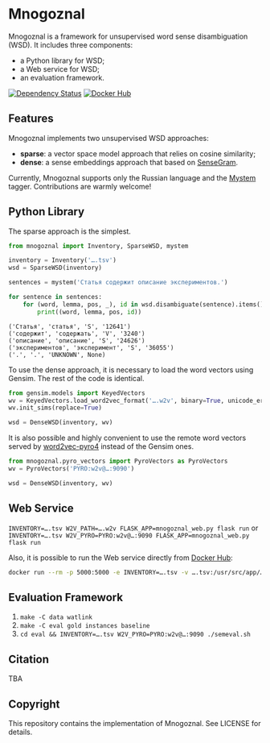 # Mnogoznal

Mnogoznal is a framework for unsupervised word sense disambiguation (WSD). It includes three components:

* a Python library for WSD;
* a Web service for WSD;
* an evaluation framework.

[![Dependency Status][gemnasium_badge]][gemnasium_link] [![Docker Hub][docker_badge]][docker_link]

[gemnasium_badge]: https://gemnasium.com/nlpub/mnogoznal.svg
[gemnasium_link]: https://gemnasium.com/nlpub/mnogoznal
[docker_badge]: https://img.shields.io/docker/pulls/nlpub/mnogoznal.svg
[docker_link]: https://hub.docker.com/r/nlpub/mnogoznal/

## Features

Mnogoznal implements two unsupervised WSD approaches:

* **sparse**: a vector space model approach that relies on cosine similarity;
* **dense**: a sense embeddings approach that based on [SenseGram](https://github.com/tudarmstadt-lt/sensegram).

Currently, Mnogoznal supports only the Russian language and the [Mystem](https://nlpub.ru/Mystem) tagger. Contributions are warmly welcome!

## Python Library

The sparse approach is the simplest.

```python
from mnogoznal import Inventory, SparseWSD, mystem

inventory = Inventory('….tsv')
wsd = SparseWSD(inventory)

sentences = mystem('Статья содержит описание экспериментов.')

for sentence in sentences:
    for (word, lemma, pos, _), id in wsd.disambiguate(sentence).items():
        print((word, lemma, pos, id))
```
```
('Статья', 'статья', 'S', '12641')
('содержит', 'содержать', 'V', '3240')
('описание', 'описание', 'S', '24626')
('экспериментов', 'эксперимент', 'S', '36055')
('.', '.', 'UNKNOWN', None)
```

To use the dense approach, it is necessary to load the word vectors using Gensim. The rest of the code is identical.

```python
from gensim.models import KeyedVectors
wv = KeyedVectors.load_word2vec_format('….w2v', binary=True, unicode_errors='ignore')
wv.init_sims(replace=True)

wsd = DenseWSD(inventory, wv)
```

It is also possible and highly convenient to use the remote word vectors served by [word2vec-pyro4](https://github.com/nlpub/word2vec-pyro4) instead of the Gensim ones.

```python
from mnogoznal.pyro_vectors import PyroVectors as PyroVectors
wv = PyroVectors('PYRO:w2v@…:9090')

wsd = DenseWSD(inventory, wv)
```

## Web Service

`INVENTORY=….tsv W2V_PATH=….w2v FLASK_APP=mnogoznal_web.py flask run` or `INVENTORY=….tsv W2V_PYRO=PYRO:w2v@…:9090 FLASK_APP=mnogoznal_web.py flask run`

Also, it is possible to run the Web service directly from [Docker Hub](https://hub.docker.com/r/nlpub/mnogoznal/):

```bash
docker run --rm -p 5000:5000 -e INVENTORY=….tsv -v ….tsv:/usr/src/app/….tsv:ro
```

## Evaluation Framework

1. `make -C data watlink`
2. `make -C eval gold instances baseline`
3. `cd eval && INVENTORY=….tsv W2V_PYRO=PYRO:w2v@…:9090 ./semeval.sh`

## Citation

TBA

## Copyright

This repository contains the implementation of Mnogoznal. See LICENSE for details.
